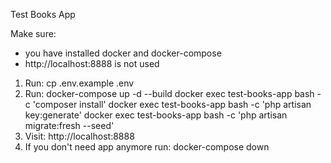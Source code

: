 Test Books App

Make sure:
 - you have installed docker and docker-compose
 - http://localhost:8888 is not used


1. Run:
    cp .env.example .env
2. Run:
    docker-compose up -d --build
    docker exec test-books-app bash -c 'composer install'
    docker exec test-books-app bash -c 'php artisan key:generate'
    docker exec test-books-app bash -c 'php artisan migrate:fresh --seed'
3. Visit: http://localhost:8888
4. If you don't need app anymore run:
    docker-compose down
